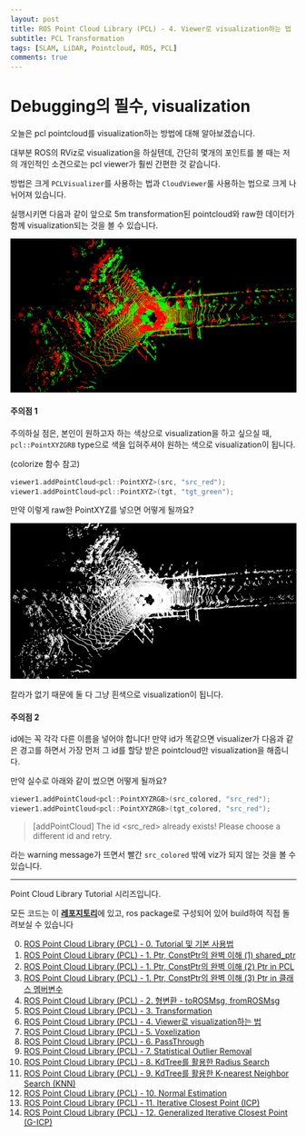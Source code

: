 ```yaml
---
layout: post
title: ROS Point Cloud Library (PCL) - 4. Viewer로 visualization하는 법
subtitle: PCL Transformation
tags: [SLAM, LiDAR, Pointcloud, ROS, PCL]
comments: true
---
```


# Debugging의 필수, visualization

오늘은 pcl pointcloud를 visualization하는 방법에 대해 알아보겠습니다.

대부분 ROS의 RViz로 visualization을 하실텐데, 간단히 몇개의 포인트를 볼 때는 저의 개인적인 소견으로는 pcl viewer가 훨씬 간편한 것 같습니다.

방법은 크게 `PCLVisualizer`를 사용하는 법과 `CloudViewer`룰 사용하는 법으로 크게 나뉘어져 있습니다.

<script src="https://gist.github.com/LimHyungTae/193f9662d4d11f9117acc0a81a16eeb0.js"></script>

실행시키면 다음과 같이 앞으로 5m transformation된 pointcloud와 raw한 데이터가 함께 visualization되는 것을 볼 수 있습니다.

![pcl_color](/img/pcl_viz.png)


#### 주의점 1

주의하실 점은, 본인이 원하고자 하는 색상으로 visualization을 하고 싶으실 때, `pcl::PointXYZGRB` type으로 색을 입혀주셔야 원하는 색으로 visualization이 됩니다.

(colorize 함수 참고)

```cpp
viewer1.addPointCloud<pcl::PointXYZ>(src, "src_red");
viewer1.addPointCloud<pcl::PointXYZ>(tgt, "tgt_green");
```
만약 이렇게 raw한 PointXYZ를 넣으면 어떻게 될까요?

![pcl_raw](/img/pcl_viz_raw.png)

칼라가 없기 때문에 둘 다 그냥 흰색으로 visualization이 됩니다.

#### 주의점 2

id에는 꼭 각각 다른 이름을 넣어야 합니다! 만약 id가 똑같으면 visualizer가 다음과 같은 경고를 하면서 가장 먼저 그 id를 할당 받은 pointcloud만 visualization을 해줍니다.

만약 실수로 아래와 같이 썼으면 어떻게 될까요?

```cpp
viewer1.addPointCloud<pcl::PointXYZRGB>(src_colored, "src_red");
viewer1.addPointCloud<pcl::PointXYZRGB>(tgt_colored, "src_red");
```

> [addPointCloud] The id <src_red> already exists! Please choose a different id and retry.

라는 warning message가 뜨면서 빨간 `src_colored` 밖에 viz가 되지 않는 것을 볼 수 있습니다.

---

Point Cloud Library Tutorial 시리즈입니다.

모든 코드는 이 [**레포지토리**](https://github.com/LimHyungTae/pcl_tutorial)에 있고, ros package로 구성되어 있어 build하여 직접 돌려보실 수 있습니다

0. [ROS Point Cloud Library (PCL) - 0. Tutorial 및 기본 사용법](https://limhyungtae.github.io/2021-09-09-ROS-Point-Cloud-Library-(PCL)-0.-Tutorial-%EB%B0%8F-%EA%B8%B0%EB%B3%B8-%EC%82%AC%EC%9A%A9%EB%B2%95/)
1. [ROS Point Cloud Library (PCL) - 1. Ptr, ConstPtr의 완벽 이해 (1) shared_ptr](https://limhyungtae.github.io/2021-09-09-ROS-Point-Cloud-Library-(PCL)-1.-Ptr,-ConstPtr%EC%9D%98-%EC%99%84%EB%B2%BD-%EC%9D%B4%ED%95%B4-(1)-shared_ptr/)
2. [ROS Point Cloud Library (PCL) - 1. Ptr, ConstPtr의 완벽 이해 (2) Ptr in PCL](https://limhyungtae.github.io/2021-09-10-ROS-Point-Cloud-Library-(PCL)-1.-Ptr,-ConstPtr%EC%9D%98-%EC%99%84%EB%B2%BD-%EC%9D%B4%ED%95%B4-(2)-Ptr-in-PCL/)
3. [ROS Point Cloud Library (PCL) - 1. Ptr, ConstPtr의 완벽 이해 (3) Ptr in 클래스 멤버변수](https://limhyungtae.github.io/2021-09-10-ROS-Point-Cloud-Library-(PCL)-1.-Ptr,-ConstPtr%EC%9D%98-%EC%99%84%EB%B2%BD-%EC%9D%B4%ED%95%B4-(3)-Ptr-in-%ED%81%B4%EB%9E%98%EC%8A%A4-%EB%A9%A4%EB%B2%84%EB%B3%80%EC%88%98/)
4. [ROS Point Cloud Library (PCL) - 2. 형변환 - toROSMsg, fromROSMsg](https://limhyungtae.github.io/2021-09-10-ROS-Point-Cloud-Library-(PCL)-2.-%ED%98%95%EB%B3%80%ED%99%98-toROSMsg,-fromROSMsg/)
5. [ROS Point Cloud Library (PCL) - 3. Transformation](https://limhyungtae.github.io/2021-09-10-ROS-Point-Cloud-Library-(PCL)-3.-Transformation/)
6. [ROS Point Cloud Library (PCL) - 4. Viewer로 visualization하는 법](https://limhyungtae.github.io/2021-09-10-ROS-Point-Cloud-Library-(PCL)-4.-Viewer%EB%A1%9C-visualization%ED%95%98%EB%8A%94-%EB%B2%95/)
7. [ROS Point Cloud Library (PCL) - 5. Voxelization](https://limhyungtae.github.io/2021-09-12-ROS-Point-Cloud-Library-(PCL)-5.-Voxelization/)
8. [ROS Point Cloud Library (PCL) - 6. PassThrough](https://limhyungtae.github.io/2021-09-12-ROS-Point-Cloud-Library-(PCL)-6.-PassThrough/)
9. [ROS Point Cloud Library (PCL) - 7. Statistical Outlier Removal](https://limhyungtae.github.io/2021-09-12-ROS-Point-Cloud-Library-(PCL)-7.-Statistical-Outlier-Removal/)
10. [ROS Point Cloud Library (PCL) - 8. KdTree를 활용한 Radius Search](https://limhyungtae.github.io/2021-09-12-ROS-Point-Cloud-Library-(PCL)-8.-KdTree%EB%A5%BC-%ED%99%9C%EC%9A%A9%ED%95%9C-Radius-Search/)
11. [ROS Point Cloud Library (PCL) - 9. KdTree를 활용한 K-nearest Neighbor Search (KNN)](https://limhyungtae.github.io/2021-09-12-ROS-Point-Cloud-Library-(PCL)-9.-KdTree%EB%A5%BC-%ED%99%9C%EC%9A%A9%ED%95%9C-K-nearest-Neighbor-Search-(KNN)/)
12. [ROS Point Cloud Library (PCL) - 10. Normal Estimation](https://limhyungtae.github.io/2021-09-13-ROS-Point-Cloud-Library-(PCL)-10.-Normal-Estimation/)
13. [ROS Point Cloud Library (PCL) - 11. Iterative Closest Point (ICP)](https://limhyungtae.github.io/2021-09-14-ROS-Point-Cloud-Library-(PCL)-11.-Iterative-Closest-Point-(ICP)/)
14. [ROS Point Cloud Library (PCL) - 12. Generalized Iterative Closest Point (G-ICP)](https://limhyungtae.github.io/2021-09-14-ROS-Point-Cloud-Library-(PCL)-12.-Generalized-Iterative-Closest-Point-(G-ICP)/)



